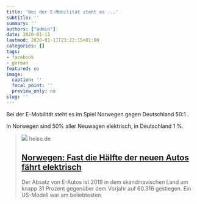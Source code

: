 ```yaml
---
title: 'Bei der E-Mobilität steht es ...'
subtitle: ''
summary: ''
authors: ["admin"]
date: 2020-01-11
lastmod: 2020-01-11T23:22:15+01:00
categories: []
tags:
- facebook
- german
featured: no
image:
  caption: ''
  focal_point: ''
  preview_only: no
slug: ''
---
```

Bei der E-Mobilität steht es im Spiel Norwegen gegen Deutschland 50:1 . 

In Norwegen sind 50% aller Neuwagen elektrisch, in Deutschland 1 %.
> [![](https://heise.cloudimg.io/bound/1200x1200/q85.png-lossy-85.webp-lossy-85.foil1/_www-heise-de_/imgs/18/2/8/1/7/6/8/0/elbil-643aebf4efbffc66-e6a732a41e7b1c29.jpeg)](https://www.heise.de/newsticker/meldung/Norwegen-Fast-die-Haelfte-der-neuen-Autos-faehrt-elektrisch-4628039.html)
> heise.de
> ## [Norwegen: Fast die Hälfte der neuen Autos fährt elektrisch](https://www.heise.de/newsticker/meldung/Norwegen-Fast-die-Haelfte-der-neuen-Autos-faehrt-elektrisch-4628039.html)
>
>Der Absatz von E-Autos ist 2019 in dem skandinavischen Land um knapp 31 Prozent gegenüber dem Vorjahr auf 60.316 gestiegen. Ein US-Modell war am beliebtesten.


